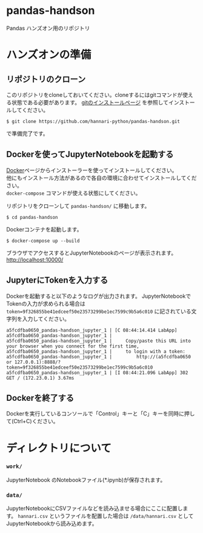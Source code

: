 # pandas-handson
Pandas ハンズオン用のリポジトリ

# ハンズオンの準備

## リポジトリのクローン

このリポジトリをcloneしておいてください。cloneするにはgitコマンドが使える状態である必要があります。
[gitのインストールページ](https://git-scm.com/book/ja/v1/%E4%BD%BF%E3%81%84%E5%A7%8B%E3%82%81%E3%82%8B-Git%E3%81%AE%E3%82%A4%E3%83%B3%E3%82%B9%E3%83%88%E3%83%BC%E3%83%AB#Mac%E3%81%AB%E3%82%A4%E3%83%B3%E3%82%B9%E3%83%88%E3%83%BC%E3%83%AB) を参照してインストールしてください。  
  
```
$ git clone https://github.com/hannari-python/pandas-handson.git
```

で準備完了です。

## Dockerを使ってJupyterNotebookを起動する

[Docker](https://www.docker.com/get-started)ページからインストーラーを使ってインストールしてください。  
他にもインストール方法があるので各自の環境に合わせてインストールしてください。  
`docker-compose` コマンドが使える状態にしてください。

リポジトリをクローンして `pandas-handson/` に移動します。

```
$ cd pandas-handson
```

Dockerコンテナを起動します。

```
$ docker-compose up --build
```

ブラウザでアクセスするとJupyterNotebookのページが表示されます。
[http://localhost:10000/](http://localhost:10000/)


## JupyterにTokenを入力する

Dockerを起動すると以下のようなログが出力されます。
JupyterNotebookでTokenの入力が求められる場合は `token=9f326855be41edceef50e23573299be1ec7599c9b5a6c010` に記されている文字列を入力してください。

```
a5fcdfba0650_pandas-handson_jupyter_1 | [C 08:44:14.414 LabApp]
a5fcdfba0650_pandas-handson_jupyter_1 |
a5fcdfba0650_pandas-handson_jupyter_1 |     Copy/paste this URL into your browser when you connect for the first time,
a5fcdfba0650_pandas-handson_jupyter_1 |     to login with a token:
a5fcdfba0650_pandas-handson_jupyter_1 |         http://(a5fcdfba0650 or 127.0.0.1):8888/?token=9f326855be41edceef50e23573299be1ec7599c9b5a6c010
a5fcdfba0650_pandas-handson_jupyter_1 | [I 08:44:21.096 LabApp] 302 GET / (172.23.0.1) 3.67ms
```


## Dockerを終了する

Dockerを実行しているコンソールで「Control」キーと「C」キーを同時に押して(Ctrl+C)ください。


# ディレクトリについて

### `work/`

JupyterNotebook のNotebookファイル(*.ipynb)が保存されます。

### `data/`

JupyterNotebookにCSVファイルなどを読み込ませる場合にここに配置します。
`hannari.csv` というファイルを配置した場合は `/data/hannari.csv` としてJupyterNotebookから読み込めます。


